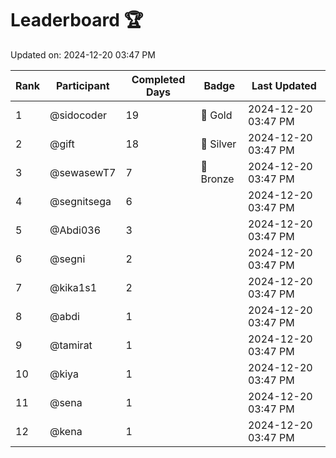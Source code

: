 # Leaderboard 🏆

Updated on: 2024-12-20 03:47 PM

| Rank | Participant       | Completed Days | Badge      | Last Updated         |
|------|-------------------|----------------|------------|----------------------|
| 1    | @sidocoder        | 19             | 🏅 Gold     | 2024-12-20 03:47 PM |
| 2    | @gift             | 18             | 🥈 Silver   | 2024-12-20 03:47 PM |
| 3    | @sewasewT7        | 7              | 🥉 Bronze   | 2024-12-20 03:47 PM |
| 4    | @segnitsega       | 6              |            | 2024-12-20 03:47 PM |
| 5    | @Abdi036          | 3              |            | 2024-12-20 03:47 PM |
| 6    | @segni            | 2              |            | 2024-12-20 03:47 PM |
| 7    | @kika1s1          | 2              |            | 2024-12-20 03:47 PM |
| 8    | @abdi             | 1              |            | 2024-12-20 03:47 PM |
| 9    | @tamirat          | 1              |            | 2024-12-20 03:47 PM |
| 10   | @kiya             | 1              |            | 2024-12-20 03:47 PM |
| 11   | @sena             | 1              |            | 2024-12-20 03:47 PM |
| 12   | @kena             | 1              |            | 2024-12-20 03:47 PM |
